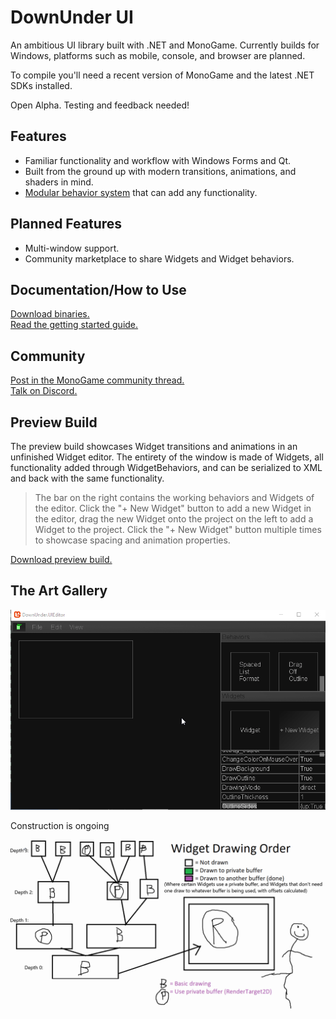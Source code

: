 # DownUnder UI
An ambitious UI library built with .NET and MonoGame. Currently builds for Windows, platforms such as mobile, console, and browser are planned.

To compile you'll need a recent version of MonoGame and the latest .NET SDKs installed.

Open Alpha. Testing and feedback needed!

## Features
 - Familiar functionality and workflow with Windows Forms and Qt.
 - Built from the ground up with modern transitions, animations, and shaders in mind.
 - [Modular behavior system](https://github.com/jamieyello/DownUnder-UI/wiki/Using-the-Library:-Part-3,-Creating-WidgetBehaviors) that can add any functionality.

## Planned Features
 - Multi-window support.
 - Community marketplace to share Widgets and Widget behaviors.

## Documentation/How to Use
[Download binaries.](/Downloads/Release.zip)  
[Read the getting started guide.](https://github.com/jamieyello/DownUnder-UI/wiki/Using-the-Library:-Part-1,-Setting-Up)

## Community

[Post in the MonoGame community thread.](https://community.monogame.net/t/downunder-ui-a-monogame-based-ui-framework/13353)  
[Talk on Discord.](https://discord.gg/bEZPvQE)

## Preview Build
The preview build showcases Widget transitions and animations in an unfinished Widget editor. The entirety of the window is made of Widgets, all functionality added through WidgetBehaviors, and can be serialized to XML and back with the same functionality.

> The bar on the right contains the working behaviors and Widgets of the editor. Click the "+ New Widget" button to add a new Widget in the editor, drag the new Widget onto the project on the left to add a Widget to the project. Click the "+ New Widget" button multiple times to showcase spacing and animation properties.

[Download preview build.](/Downloads/Preview.zip)

## The Art Gallery
![Modern stuff](/Images/goodui3001.gif)

Construction is ongoing

![wtf](/Images/better_diagram.gif)
